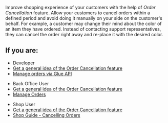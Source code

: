 Improve shopping experience of your customers with the help of *Order Cancellation* feature. Allow your customers to cancel orders within a defined period and avoid doing it manually on your side on the customer's behalf. For example, a customer may change their mind about the color of an item they have ordered. Instead of contacting support representatives, they can cancel the order right away and re-place it with the desired color.  

## If you are:

<div class="mr-container">
    <div class="mr-list-container">
        <!-- col1 -->
        <div class="mr-col">
            <ul class="mr-list mr-list-green">
                <li class="mr-title">Developer</li>
                <li><a href="https://documentation.spryker.com/docs/order-cancellation-feature-overview" class="mr-link">Get a general idea of the Order Cancellation feature</a></li>
               <!-- <li><a href="https://documentation.spryker.com/docs/order-management-feature-integration" class="mr-link">Integrate the Order Cancellation feature into your project</a></li> -->
                <li><a href="https://documentation.spryker.com/docs/retrieving-customers-order-history" class="mr-link">Manage orders via Glue API</a></li>
            </ul>
        </div>
        <!-- col2 -->
        <div class="mr-col">
            <ul class="mr-list mr-list-blue">
                <li class="mr-title"> Back Office User</li>
               <li><a href="https://documentation.spryker.com/docs/order-cancellation-feature-overview" class="mr-link">Get a general idea of the Order Cancellation feature</a></li>
                <li><a href="https://documentation.spryker.com/docs/managing-orders" class="mr-link">Manage Orders</a></li>
            </ul>
                </div>
                  <!-- col3 -->
        <div class="mr-col">
            <ul class="mr-list mr-list-red">
                <li class="mr-title">Shop User</li>
              <li><a href="https://documentation.spryker.com/docs/order-cancellation-feature-overview" class="mr-link">Get a general idea of the Order Cancellation feature</a></li>
                <li><a href="https://documentation.spryker.com/docs/shop-guide-cancelling-orders" class="mr-link">Shop Guide - Cancelling Orders</a></li>
            </ul>
        </div>
    </div>
</div>
